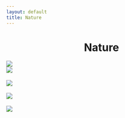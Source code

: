 ```yaml
---
layout: default
title: Nature
---
```

<div class="container">
    <h1 align="center"> Nature </h1>
    <div class="row row-m-t"></div>
    <div class="gallery">
        <div class="row justify-content-center">
                <a href="https://res.cloudinary.com/matchapixel/image/upload/v1585242289/lake22_bsqkk2.jpg" data-title="Lake 22 | Washington | 2020" data-lightbox="Selected Works"><img src="https://res.cloudinary.com/matchapixel/image/upload/c_scale,h_2705,q_100/v1585242289/lake22_bsqkk2.jpg" class="responsive">
                </a>
        </div>
        <!--  row 1 ends -->
        <div class="row row-m-t"></div>
        <div class="row justify-content-center">
                <a href="https://res.cloudinary.com/matchapixel/image/upload/v1585247730/okinawa_gone_fishing_uugyff.jpg" data-title="Gone Fishing | Okinawa, Japan | 2016" data-lightbox="Selected Works"><img src="https://res.cloudinary.com/matchapixel/image/upload/c_scale,q_100,w_2704/v1585247730/okinawa_gone_fishing_uugyff.jpg" class="responsive">
                </a>
        </div>
        <!--  row 2 ends -->
        <div class="row row-m-t"></div>
        <div class="row justify-content-center">
                <a href="https://res.cloudinary.com/matchapixel/image/upload/v1585250300/autumn_in_hokkaido_dtnjsm.jpg" data-title="Autumn in Hokkaido | Onuma, Japan | 2019" data-lightbox="Selected Works"><img src="https://res.cloudinary.com/matchapixel/image/upload/c_scale,q_100,w_2705/v1585250300/autumn_in_hokkaido_dtnjsm.jpg" style="margin-top:18.083px" class="responsive">
                </a>
        </div>
         <!--  row 3 ends -->
        <div class="row row-m-t"></div>
        <div class="row justify-content-center">
                <a href="https://res.cloudinary.com/matchapixel/image/upload/v1585259665/shenandoah_milky_way_2019_ralu1j.jpg" data-title="Milky Way | Shenandoah National Park, VA | 2019" data-lightbox="Selected Works"><img src="https://res.cloudinary.com/matchapixel/image/upload/c_scale,h_2705,q_100/v1585259665/shenandoah_milky_way_2019_ralu1j.jpg" style="margin-top:18.083px" class="responsive">
                </a>
        </div>
        <!--  row 4 ends -->
        <div class="row row-m-t"></div>
        <div class="row justify-content-center">
                <a href="https://res.cloudinary.com/matchapixel/image/upload/v1585242697/archives_3_6_yzu40k.jpg" data-title="Matterhorn | Zermatt, Switzerland | 2018" data-lightbox="Selected Works"><img src="https://res.cloudinary.com/matchapixel/image/upload/c_scale,q_100,w_2704/v1585242697/archives_3_6_yzu40k.jpg" style="margin-top:18.083px" class="responsive">
                </a>
        </div>
        <!--  row 5 ends -->
    </div>
</div>